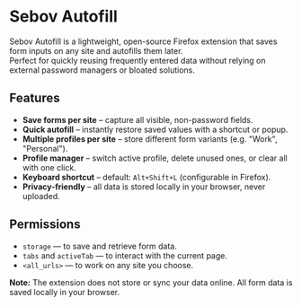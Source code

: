 # Sebov Autofill

Sebov Autofill is a lightweight, open-source Firefox extension that saves form inputs on any site and autofills them later.  
Perfect for quickly reusing frequently entered data without relying on external password managers or bloated solutions.

## Features

- **Save forms per site** – capture all visible, non-password fields.  
- **Quick autofill** – instantly restore saved values with a shortcut or popup.  
- **Multiple profiles per site** – store different form variants (e.g. "Work", "Personal").  
- **Profile manager** – switch active profile, delete unused ones, or clear all with one click.  
- **Keyboard shortcut** – default: `Alt+Shift+L` (configurable in Firefox).  
- **Privacy-friendly** – all data is stored locally in your browser, never uploaded.


## Permissions
- `storage` — to save and retrieve form data.
- `tabs` and `activeTab` — to interact with the current page.
- `<all_urls>` — to work on any site you choose.


**Note:** The extension does not store or sync your data online. All form data is saved locally in your browser.
